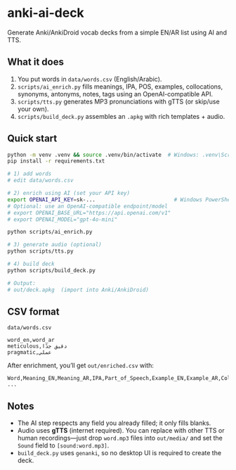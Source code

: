 # anki-ai-deck
Generate Anki/AnkiDroid vocab decks from a simple EN/AR list using AI and TTS.

## What it does
1) You put words in `data/words.csv` (English/Arabic).
2) `scripts/ai_enrich.py` fills meanings, IPA, POS, examples, collocations, synonyms, antonyms, notes, tags using an OpenAI-compatible API.
3) `scripts/tts.py` generates MP3 pronunciations with gTTS (or skip/use your own).
4) `scripts/build_deck.py` assembles an `.apkg` with rich templates + audio.

## Quick start
```bash
python -m venv .venv && source .venv/bin/activate  # Windows: .venv\Scripts\activate
pip install -r requirements.txt

# 1) add words
# edit data/words.csv

# 2) enrich using AI (set your API key)
export OPENAI_API_KEY=sk-...                         # Windows PowerShell: $env:OPENAI_API_KEY="sk-..."
# Optional: use an OpenAI-compatible endpoint/model
# export OPENAI_BASE_URL="https://api.openai.com/v1"
# export OPENAI_MODEL="gpt-4o-mini"

python scripts/ai_enrich.py

# 3) generate audio (optional)
python scripts/tts.py

# 4) build deck
python scripts/build_deck.py

# Output:
# out/deck.apkg  (import into Anki/AnkiDroid)
```

## CSV format
`data/words.csv`
```
word_en,word_ar
meticulous,دقيق جدًا
pragmatic,عملي
```

After enrichment, you’ll get `out/enriched.csv` with:
```
Word,Meaning_EN,Meaning_AR,IPA,Part_of_Speech,Example_EN,Example_AR,Collocations,Synonyms,Antonyms,Notes,Tags,Sound
...
```

## Notes
- The AI step respects any field you already filled; it only fills blanks.
- Audio uses **gTTS** (internet required). You can replace with other TTS or human recordings—just drop `word.mp3` files into `out/media/` and set the `Sound` field to `[sound:word.mp3]`.
- `build_deck.py` uses `genanki`, so no desktop UI is required to create the deck.
